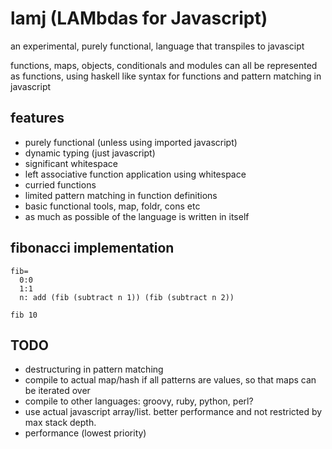 # lamj (LAMbdas for Javascript)

an experimental, purely functional, language that transpiles to javascipt

functions, maps, objects, conditionals and modules can all be represented as functions,
using haskell like syntax for functions and pattern matching in javascript


## features
- purely functional (unless using imported javascript)
- dynamic typing (just javascript)
- significant whitespace
- left associative function application using whitespace
- curried functions
- limited pattern matching in function definitions
- basic functional tools, map, foldr, cons etc
- as much as possible of the language is written in itself


## fibonacci implementation
```
fib=
  0:0
  1:1
  n: add (fib (subtract n 1)) (fib (subtract n 2))

fib 10
```

## TODO
- destructuring in pattern matching
- compile to actual map/hash if all patterns are values, so that maps can be iterated over
- compile to other languages: groovy, ruby, python, perl?
- use actual javascript array/list. better performance and not restricted by max stack depth.
- performance (lowest priority)

